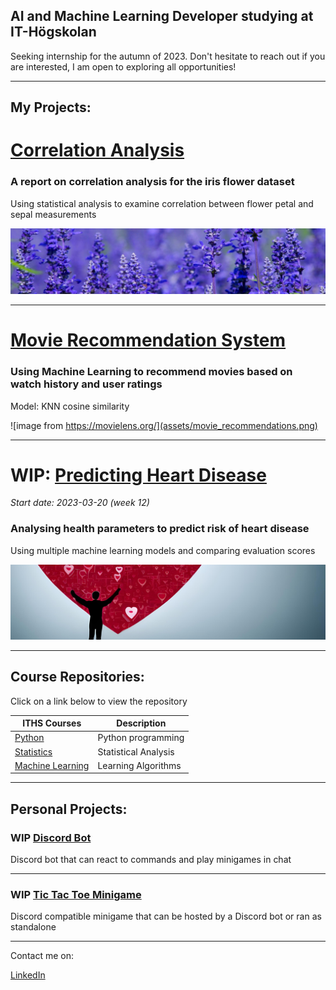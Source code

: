 [//]: #  (<img src="assets/profile_image.png" alt="animated Python logo" width="20%" height="20%"/>)

## AI and Machine Learning Developer studying at IT-Högskolan  

Seeking internship for the autumn of 2023. Don't hesitate to reach out if you are interested, I am open to exploring all opportunities!

---

## My Projects:

# [Correlation Analysis][ca]  

### A report on correlation analysis for the iris flower dataset  

Using statistical analysis to examine correlation between flower petal and sepal measurements  

![](assets/iris_flower.png)

[ca]: https://github.com/Andreas-Svensson/Statistics/blob/main/project/report.md

---

# [Movie Recommendation System][mr]  

### Using Machine Learning to recommend movies based on watch history and user ratings

Model: KNN cosine similarity  

![image from https://movielens.org/](assets/movie_recommendations.png)

[mr]: https://github.com/Andreas-Svensson/movie_recommender

---

# WIP: [Predicting Heart Disease](https://github.com/Andreas-Svensson/disease_prediction)

*Start date: 2023-03-20 (week 12)*

### Analysing health parameters to predict risk of heart disease  

Using multiple machine learning models and comparing evaluation scores

![](assets/heart_disease.png)

---

## Course Repositories:

Click on a link below to view the repository

| ITHS Courses | Description |
| --- | --- |
| [Python][py] | Python programming |
| [Statistics][st] | Statistical Analysis |
| [Machine Learning][ml] | Learning Algorithms |

[py]: https://github.com/Andreas-Svensson/Python-Andreas-Svensson
[st]: https://github.com/Andreas-Svensson/Statistics
[ml]: https://github.com/Andreas-Svensson/Machine-Learning

---

## Personal Projects:

### WIP [Discord Bot][db]

Discord bot that can react to commands and play minigames in chat

[db]: https://github.com/Andreas-Svensson/tic-tac-toe

---

### WIP [Tic Tac Toe Minigame][mg]  

[mg]: https://github.com/Andreas-Svensson/tic-tac-toe

Discord compatible minigame that can be hosted by a Discord bot or ran as standalone

---

Contact me on:  

[LinkedIn][ld]

[ld]: https://www.linkedin.com/in/andreas-jan-svensson/

